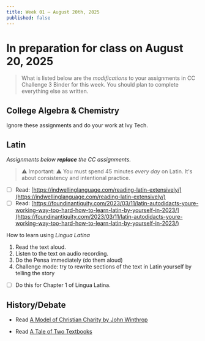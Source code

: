 ```yaml
---
title: Week 01 — August 20th, 2025
published: false
---
```


# In preparation for class on **August 20, 2025**

> What is listed below are the _modifications_ to your assignments in CC Challenge 3 Binder for this week. You should plan to complete everything else as written. 

## College Algebra & Chemistry

Ignore these assignments and do your work at Ivy Tech. 

## Latin

_Assignments below **replace** the CC assignments._

> ⚠️ Important: ⚠️ You must spend 45 minutes _every day_ on Latin. It's about consistency and intentional practice. 

- [ ] Read: [https://indwellinglanguage.com/reading-latin-extensively/](https://indwellinglanguage.com/reading-latin-extensively/)
- [ ] Read: [https://foundinantiquity.com/2023/03/11/latin-autodidacts-youre-working-way-too-hard-how-to-learn-latin-by-yourself-in-2023/](https://foundinantiquity.com/2023/03/11/latin-autodidacts-youre-working-way-too-hard-how-to-learn-latin-by-yourself-in-2023/)

How to learn using *Lingua Latina*
1. Read the text aloud. 
2. Listen to the text on audio recording. 
3. Do the Pensa immediately (do them aloud)
4. Challenge mode: try to rewrite sections of the text in Latin yourself by telling the story

- [ ] Do this for Chapter 1 of Lingua Latina. 

## History/Debate

- Read [A Model of Christian Charity by John Winthrop](https://www.gilderlehrman.org/sites/default/files/inline-pdfs/A%20Model%20of%20Christian%20Charity_Full%20Text.pdf)

- Read [A Tale of Two Textbooks](/resources/two-textbooks.pdf)

